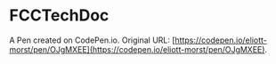# FCCTechDoc

A Pen created on CodePen.io. Original URL: [https://codepen.io/eliott-morst/pen/OJgMXEE](https://codepen.io/eliott-morst/pen/OJgMXEE).


